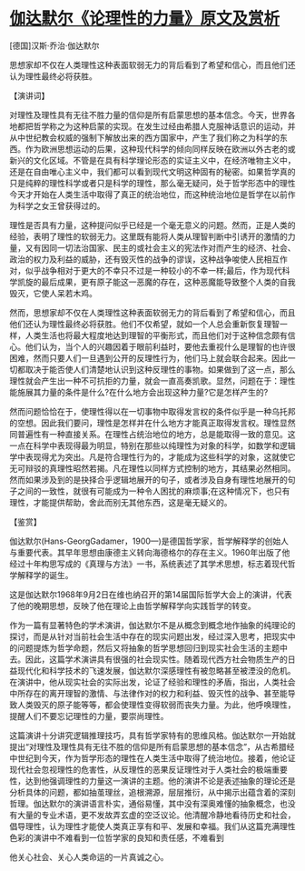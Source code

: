 # [伽达默尔《论理性的力量》原文及赏析](https://www.vrrw.net/wx/14765.html)

[德国]汉斯·乔治·伽达默尔

思想家却不仅在人类理性这种表面软弱无力的背后看到了希望和信心，而且他们还认为理性最终必将获胜。

【演讲词】

对理性及理性具有无往不胜力量的信仰是所有启蒙思想的基本信念。今天，世界各地都把哲学称之为这种启蒙的实现。在发生过经由希腊人克服神话意识的运动，并从中世纪教会权威的强制下解放出来的西方国家中，产生了我们称之为科学的东西。作为欧洲思想运动的后果，这种现代科学的倾向同样反映在欧洲以外古老的或新兴的文化区域。不管是在具有科学理论形态的实证主义中，在经济唯物主义中，还是在自由唯心主义中，我们都可以看到现代文明这种固有的秘密。如果哲学真的只是纯粹的理性科学或者只是科学的理性，那么毫无疑问，处于哲学形态中的理性今天才开始在人类生活中取得了真正的统治地位，而这种统治地位是哲学在以前作为科学之女王曾获得过的。

理性是否具有力量，这种提问似乎已经是一个毫无意义的问题。然而，正是人类的经验，表明了理性的软弱无力。这里既有能将人类从理智判断中引诱开的激情的力量，又有因同一切法治国家、民主的或社会主义的宪法作对而产生的经济、社会、政治的权力及利益的威胁，还有毁灭性的战争的谬误，这种战争唆使人民相互作对，似乎战争相对于更大的不幸只不过是一种较小的不幸一样;最后，作为现代科学凯旋的最后成果，更有原子能这一恶魔的存在，这种恶魔能导致整个人类的自我毁灭，它使人呆若木鸡。

然而，思想家却不仅在人类理性这种表面软弱无力的背后看到了希望和信心，而且他们还认为理性最终必将获胜。他们不仅希望，就如一个人总会重新恢复理智一样，人类生活也将最大程度地达到理智的平衡形式，而且他们对于这种信念颇有信心。他们认为，当个人的兴趣因着于眼前利益时，要他去重视什么是理智的也许很困难，然而只要人们一旦遇到公开的反理性行为，他们马上就会联合起来。因此一切都取决于能否使人们清楚地认识到这种反理性的事物。如果做到了这一点，那么理性就会产生出一种不可抗拒的力量，就会一直高奏凯歌。显然，问题在于：理性能施展其力量的条件是什么?在什么地方会出现这种力量?它是怎样产生的?

然而问题恰恰在于，使理性得以在一切事物中取得发言权的条件似乎是一种乌托邦的空想。因此我们要问，理性是怎样并在什么地方才能真正取得发言权。理性显然同普遍性有一种直接关系。在理性占统治地位的地方，总是能取得一致的意见。这一点在科学中表现得最为明显，特别在那些以纯理性为对象的科学，如数学和逻辑学中表现得尤为突出。凡是符合理性行为的，才能成为这些科学的对象，这就使它无可辩驳的真理性昭然若揭。凡在理性以同样方式控制的地方，其结果必然相同。然而如果涉及到的是抉择合乎逻辑地展开的句子，或者涉及自身有理性地展开的句子之间的一致性，就很有可能成为一种令人困扰的麻烦事;在这种情况下，也只有理性，才能提供帮助，舍此而别无其他东西，这是毫无疑义的。



【鉴赏】

伽达默尔(Hans-GeorgGadamer，1900—)是德国哲学家，哲学解释学的创始人与重要代表。其早年思想由康德主义转向海德格尔的存在主义。1960年出版了他经过十年构思写成的《真理与方法》一书，系统表述了其学术思想，标志着现代哲学解释学的诞生。

这是伽达默尔1968年9月2日在维也纳召开的第14届国际哲学大会上的演讲，代表了他的晚期思想，反映了他在理论上由哲学解释学向实践哲学的转变。

作为一篇有显著特色的学术演讲，伽达默尔不是从概念到概念地作抽象的纯理论的探讨，而是从针对当前社会生活中存在的现实问题出发，经过深入思考，把现实中的问题提炼为哲学命题，然后又将抽象的哲学思想回归到现实社会生活的主题中去。因此，这篇学术演讲具有很强的社会现实性。随着现代西方社会物质生产的日益现代化和科学技术的飞速发展，伽达默尔深感理性有被忽略甚至被湮没的危机。在演讲中，他从现实社会的实际出发，论证了经验和理性的矛盾，指出，人类社会中所存在的离开理智的激情、与法律作对的权力和利益、毁灭性的战争、甚至能导致人类毁灭的原子能等等，都会使理性变得软弱而丧失力量。为此，他呼唤理性，提醒人们不要忘记理性的力量，要崇尚理性。

这篇演讲十分讲究逻辑推理技巧，具有哲学家特有的思维风格。伽达默尔一开始就提出“对理性及理性具有无往不胜的信仰是所有启蒙思想的基本信念”，从古希腊经中世纪到今天，作为哲学形态的理性在人类生活中取得了统治地位。接着，他论证现代社会忽视理性的危害性，从反理性的恶果反证理性对于人类社会的极端重要性，达到他强调理性的力量这一演讲的主题。他的演讲不论是表述抽象的理论还是分析具体的问题，都如抽茧理丝，追根溯源，层层推衍，从中揭示出蕴含着的深刻哲理。伽达默尔的演讲语言朴实，通俗易懂，其中没有深奥难懂的抽象概念，也没有大量的专业术语，更不发故弄玄虚的空泛议论。他清醒冷静地看待历史和社会，倡导理性，认为理性才能使人类真正享有和平、发展和幸福。我们从这篇充满理性色彩的演讲中不难看到一位哲学家的良知和责任感，不难看到

他关心社会、关心人类命运的一片真诚之心。

